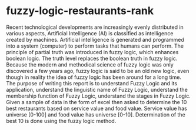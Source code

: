 # fuzzy-logic-restaurants-rank
Recent technological developments are increasingly evenly distributed in various aspects, Artificial Intelligence (AI) is classified as intelligence created by machines. Artificial intelligence is generated and programmed into a system (computer) to perform tasks that humans can perform. The principle of partial truth was introduced in fuzzy logic, which enhances boolean logic. The truth level replaces the boolean truth in fuzzy logic. Because the modern and methodical science of fuzzy logic was only discovered a few years ago, fuzzy logic is said to be an old new logic, even though in reality the idea of ​​fuzzy logic has been around for a long time.  The purpose of writing this report is to understand Fuzzy Logic and its application, understand the linguistic name of Fuzzy Logic, understand the membership function of Fuzzy Logic, understand the stages in Fuzzy Logic.  Given a sample of data in the form of excel then asked to determine the 10 best restaurants based on service value and food value. Service value has universe [0-100] and food value has universe [0-10]. Determination of the best 10 is done using the fuzzy logic method.
